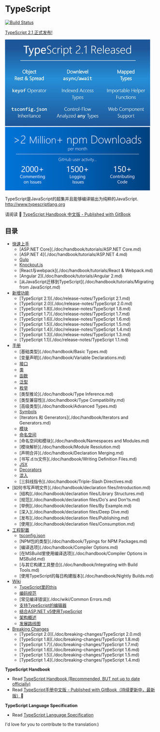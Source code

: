 # TypeScript

[![Build Status](https://travis-ci.org/zhongsp/TypeScript.svg?branch=master)](https://travis-ci.org/zhongsp/TypeScript)

[TypeScript 2.1 正式发布!](https://blogs.msdn.microsoft.com/typescript/2016/12/07/announcing-typescript-2-1/)

<img src="./misc/ts-2-1-release.jpg" alt="TypeScript Statistics" width="480" height="auto">

<img src="./misc/ts-2-0-npm-downloads.png" alt="TypeScript Statistics" width="480" height="auto">

TypeScript是JavaScript的超集并且能够编译输出为纯粹的JavaScript. <http://www.typescriptlang.org>

请阅读 :book: [TypeScript Handbook 中文版 - Published with GitBook](http://zhongsp.gitbooks.io/typescript-handbook/content/)

## 目录

* [快速上手](./doc/handbook/tutorials/README.md)
  * [ASP.NET Core](./doc/handbook/tutorials/ASP.NET Core.md)
  * [ASP.NET 4](./doc/handbook/tutorials/ASP.NET 4.md)
  * [Gulp](./doc/handbook/tutorials/Gulp.md)
  * [Knockout.js](./doc/handbook/tutorials/Knockout.md)
  * [React与webpack](./doc/handbook/tutorials/React & Webpack.md)
  * [Angular 2](./doc/handbook/tutorials/Angular 2.md)
  * [从JavaScript迁移到TypeScript](./doc/handbook/tutorials/Migrating from JavaScript.md)
* [新增功能](./doc/release-notes/README.md)
  * [TypeScript 2.1](./doc/release-notes/TypeScript 2.1.md)
  * [TypeScript 2.0](./doc/release-notes/TypeScript 2.0.md)
  * [TypeScript 1.8](./doc/release-notes/TypeScript 1.8.md)
  * [TypeScript 1.7](./doc/release-notes/TypeScript 1.7.md)
  * [TypeScript 1.6](./doc/release-notes/TypeScript 1.6.md)
  * [TypeScript 1.5](./doc/release-notes/TypeScript 1.5.md)
  * [TypeScript 1.4](./doc/release-notes/TypeScript 1.4.md)
  * [TypeScript 1.3](./doc/release-notes/TypeScript 1.3.md)
  * [TypeScript 1.1](./doc/release-notes/TypeScript 1.1.md)
* [手册](./doc/handbook/README.md)
  * [基础类型](./doc/handbook/Basic Types.md)
  * [变量声明](./doc/handbook/Variable Declarations.md)
  * [接口](./doc/handbook/Interfaces.md)
  * [类](./doc/handbook/Classes.md)
  * [函数](./doc/handbook/Functions.md)
  * [泛型](./doc/handbook/Generics.md)
  * [枚举](./doc/handbook/Enums.md)
  * [类型推论](./doc/handbook/Type Inference.md)
  * [类型兼容性](./doc/handbook/Type Compatibility.md)
  * [高级类型](./doc/handbook/Advanced Types.md)
  * [Symbols](./doc/handbook/Symbols.md)
  * [Iterators 和 Generators](./doc/handbook/Iterators and Generators.md)
  * [模块](./doc/handbook/Modules.md)
  * [命名空间](./doc/handbook/Namespaces.md)
  * [命名空间和模块](./doc/handbook/Namespaces and Modules.md)
  * [模块解析](./doc/handbook/Module Resolution.md)
  * [声明合并](./doc/handbook/Declaration Merging.md)
  * [书写.d.ts文件](./doc/handbook/Writing Definition Files.md)
  * [JSX](./doc/handbook/JSX.md)
  * [Decorators](./doc/handbook/Decorators.md)
  * [混入](./doc/handbook/Mixins.md)
  * [三斜线指令](./doc/handbook/Triple-Slash Directives.md)
* [如何书写声明文件](./doc/handbook/declaration files/Introduction.md)
  * [结构](./doc/handbook/declaration files/Library Structures.md)
  * [规范](./doc/handbook/declaration files/Do's and Don'ts.md)
  * [举例](./doc/handbook/declaration files/By Example.md)
  * [深入](./doc/handbook/declaration files/Deep Dive.md)
  * [发布](./doc/handbook/declaration files/Publishing.md)
  * [使用](./doc/handbook/declaration files/Consumption.md)
* [工程配置](./doc/handbook/README.md)
  * [tsconfig.json](./doc/handbook/tsconfig.json.md)
  * [NPM包的类型](./doc/handbook/Typings for NPM Packages.md)
  * [编译选项](./doc/handbook/Compiler Options.md)
  * [在MSBuild里使用编译选项](./doc/handbook/Compiler Options in MSBuild.md)
  * [与其它构建工具整合](./doc/handbook/Integrating with Build Tools.md)
  * [使用TypeScript的每日构建版本](./doc/handbook/Nightly Builds.md)
* [Wiki](./doc/wiki/README.md)
  * [TypeScript里的this](./doc/wiki/this-in-TypeScript.md)
  * [编码规范](./doc/wiki/coding_guidelines.md)
  * [常见编译错误](./doc/wiki/Common Errors.md)
  * [支持TypeScript的编辑器](./doc/wiki/TypeScript-Editor-Support.md)
  * [结合ASP.NET v5使用TypeScript](./doc/wiki/Using-TypeScript-With-ASP.NET-5.md)
  * [架构概述](./doc/wiki/Architectural-Overview.md)
  * [发展路线图](./doc/wiki/Roadmap.md)
* [Breaking Changes](./doc/breaking-changes/breaking-changes.md)
  * [TypeScript 2.0](./doc/breaking-changes/TypeScript 2.0.md)
  * [TypeScript 1.8](./doc/breaking-changes/TypeScript 1.8.md)
  * [TypeScript 1.7](./doc/breaking-changes/TypeScript 1.7.md)
  * [TypeScript 1.6](./doc/breaking-changes/TypeScript 1.6.md)
  * [TypeScript 1.5](./doc/breaking-changes/TypeScript 1.5.md)
  * [TypeScript 1.4](./doc/breaking-changes/TypeScript 1.4.md)

**TypeScript Handbook**

* Read [TypeScript Handbook (Recommended, BUT not up to date officially)](http://www.typescriptlang.org/Handbook)
* Read [TypeScript手册中文版 - Published with GitBook（持续更新中，最新版）](http://zhongsp.gitbooks.io/typescript-handbook/content/):book:

**TypeScript Language Specification**

* Read [TypeScript Language Specification](https://github.com/Microsoft/TypeScript/blob/master/doc/spec.md)

I'd love for you to contribute to the translation:)
